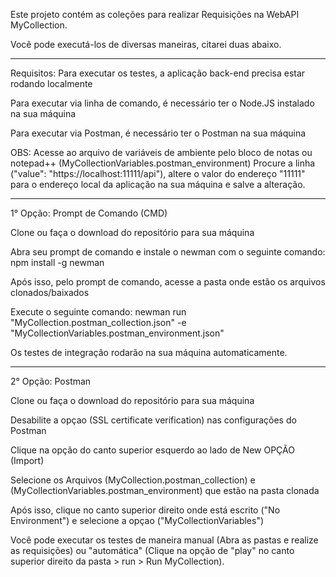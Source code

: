 Este projeto contém as coleções para realizar Requisições na WebAPI MyCollection.

Você pode executá-los de diversas maneiras, citarei duas abaixo.

---------------------------------------------------------

Requisitos: Para executar os testes, a aplicação back-end precisa estar rodando localmente

Para executar via linha de comando, é necessário ter o Node.JS instalado na sua máquina

Para executar via Postman, é necessário ter o Postman na sua máquina

OBS: Acesse ao arquivo de variáveis de ambiente pelo bloco de notas ou notepad++ (MyCollectionVariables.postman_environment)
Procure a linha ("value": "https://localhost:11111/api"), altere o valor do endereço "11111" para o endereço local da aplicação na sua máquina e salve a alteração.

---------------------------------------------------------

1° Opção: Prompt de Comando (CMD)

Clone ou faça o download do repositório para sua máquina

Abra seu prompt de comando e instale o newman com o seguinte comando: npm install -g newman

Após isso, pelo prompt de comando, acesse a pasta onde estão os arquivos clonados/baixados

Execute o seguinte comando: newman run "MyCollection.postman_collection.json" -e "MyCollectionVariables.postman_environment.json"

Os testes de integração rodarão na sua máquina automaticamente.
 
 ----------------------------------------------------------

2° Opção: Postman

Clone ou faça o download do repositório para sua máquina

Desabilite a opçao (SSL certificate verification) nas configurações do Postman

Clique na opção do canto superior esquerdo ao lado de New OPÇÃO (Import)

Selecione os Arquivos (MyCollection.postman_collection) e (MyCollectionVariables.postman_environment) que estão na pasta clonada

Após isso, clique no canto superior direito onde está escrito ("No Environment") e selecione a opçao ("MyCollectionVariables")

Você pode executar os testes de maneira manual (Abra as pastas e realize as requisições) ou "automática" (Clique na opção de "play" no canto superior direito da pasta > run > Run MyCollection).
